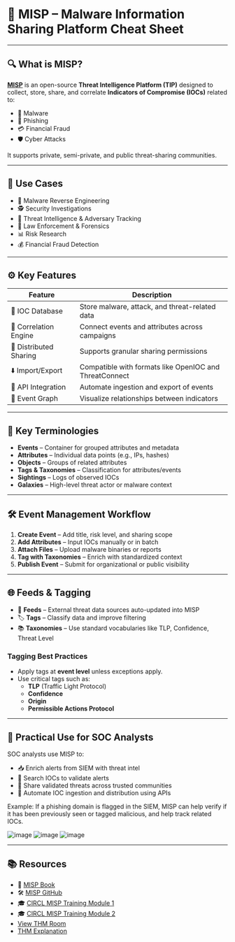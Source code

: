 # 🧠 MISP – Malware Information Sharing Platform Cheat Sheet

---

## 🔍 What is MISP?

**[MISP](https://www.misp-project.org/)** is an open-source **Threat Intelligence Platform (TIP)** designed to collect, store, share, and correlate **Indicators of Compromise (IOCs)** related to:

- 🦠 Malware
- 🎣 Phishing
- 💳 Financial Fraud
- 🛡️ Cyber Attacks

It supports private, semi-private, and public threat-sharing communities.

---

## 🚀 Use Cases

- 🔬 Malware Reverse Engineering
- 🕵️ Security Investigations
- 🧠 Threat Intelligence & Adversary Tracking
- 👮 Law Enforcement & Forensics
- 📊 Risk Research
- 💰 Financial Fraud Detection

---

## ⚙️ Key Features

| Feature | Description |
|--------|-------------|
| 🧠 IOC Database | Store malware, attack, and threat-related data |
| 🔗 Correlation Engine | Connect events and attributes across campaigns |
| 🔁 Distributed Sharing | Supports granular sharing permissions |
| ⬇️ Import/Export | Compatible with formats like OpenIOC and ThreatConnect |
| 📡 API Integration | Automate ingestion and export of events |
| 🧬 Event Graph | Visualize relationships between indicators |

---

## 🧩 Key Terminologies

- **Events** – Container for grouped attributes and metadata  
- **Attributes** – Individual data points (e.g., IPs, hashes)  
- **Objects** – Groups of related attributes  
- **Tags & Taxonomies** – Classification for attributes/events  
- **Sightings** – Logs of observed IOCs  
- **Galaxies** – High-level threat actor or malware context  

---

## 🛠️ Event Management Workflow

1. **Create Event** – Add title, risk level, and sharing scope
2. **Add Attributes** – Input IOCs manually or in batch
3. **Attach Files** – Upload malware binaries or reports
4. **Tag with Taxonomies** – Enrich with standardized context
5. **Publish Event** – Submit for organizational or public visibility

---

## 🌐 Feeds & Tagging

- 🔄 **Feeds** – External threat data sources auto-updated into MISP
- 🏷️ **Tags** – Classify data and improve filtering
- 📚 **Taxonomies** – Use standard vocabularies like TLP, Confidence, Threat Level

### Tagging Best Practices

- Apply tags at **event level** unless exceptions apply.
- Use critical tags such as:
  - **TLP** (Traffic Light Protocol)
  - **Confidence**
  - **Origin**
  - **Permissible Actions Protocol**

---

## 🧰 Practical Use for SOC Analysts

SOC analysts use MISP to:

- 📥 Enrich alerts from SIEM with threat intel
- 🧠 Search IOCs to validate alerts
- 📡 Share validated threats across trusted communities
- 🤖 Automate IOC ingestion and distribution using APIs

Example: If a phishing domain is flagged in the SIEM, MISP can help verify if it has been previously seen or tagged malicious, and help track related IOCs.

![image](https://github.com/user-attachments/assets/14d60b35-61af-4bcc-964d-32132eb0b00a)
![image](https://github.com/user-attachments/assets/1268010e-2a90-4430-927a-c9a3af818393)
![image](https://github.com/user-attachments/assets/2f9be0ec-1b82-465a-b3d8-c6f5b4d10a63)

---

## 📚 Resources

- 📘 [MISP Book](https://www.misp-project.org/book/)
- 🛠️ [MISP GitHub](https://github.com/MISP/MISP)
- 🎓 [CIRCL MISP Training Module 1](https://www.circl.lu/doc/misp/)
- 🎓 [CIRCL MISP Training Module 2](https://www.circl.lu/doc/misp-training/)
- [View THM Room](https://tryhackme.com/room/misp)
- [THM Explanation](https://medium.com/@haircutfish/tryhackme-misp-task-4-feeds-taxonomies-task-5-scenario-event-task-6-conclusion-1eab9d364039)

